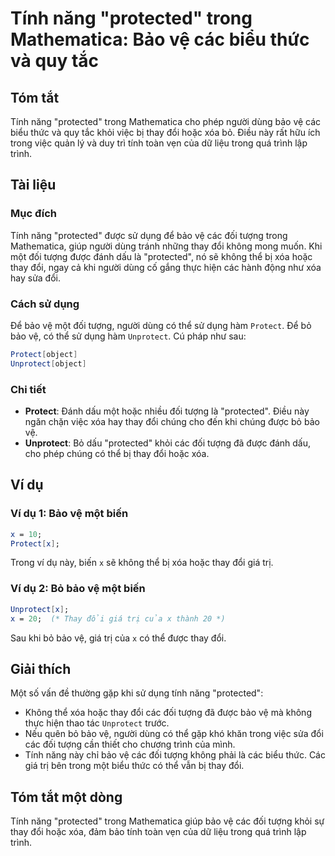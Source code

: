 <!--
Meta Description: # Tính năng "protected" trong Mathematica: Bảo vệ các biểu thức và quy tắc ## Tóm tắt Tính năng "protected" trong Mathematica cho phép người dùng bảo ...
Meta Keywords: bảo, đổi, các, thay, trong
-->

# Tính năng "protected" trong Mathematica: Bảo vệ các biểu thức và quy tắc

## Tóm tắt
Tính năng "protected" trong Mathematica cho phép người dùng bảo vệ các biểu thức và quy tắc khỏi việc bị thay đổi hoặc xóa bỏ. Điều này rất hữu ích trong việc quản lý và duy trì tính toàn vẹn của dữ liệu trong quá trình lập trình.

## Tài liệu
### Mục đích
Tính năng "protected" được sử dụng để bảo vệ các đối tượng trong Mathematica, giúp người dùng tránh những thay đổi không mong muốn. Khi một đối tượng được đánh dấu là "protected", nó sẽ không thể bị xóa hoặc thay đổi, ngay cả khi người dùng cố gắng thực hiện các hành động như xóa hay sửa đổi.

### Cách sử dụng
Để bảo vệ một đối tượng, người dùng có thể sử dụng hàm `Protect`. Để bỏ bảo vệ, có thể sử dụng hàm `Unprotect`. Cú pháp như sau:

```mathematica
Protect[object]
Unprotect[object]
```

### Chi tiết
- **Protect**: Đánh dấu một hoặc nhiều đối tượng là "protected". Điều này ngăn chặn việc xóa hay thay đổi chúng cho đến khi chúng được bỏ bảo vệ.
- **Unprotect**: Bỏ dấu "protected" khỏi các đối tượng đã được đánh dấu, cho phép chúng có thể bị thay đổi hoặc xóa.

## Ví dụ
### Ví dụ 1: Bảo vệ một biến
```mathematica
x = 10;
Protect[x];
```
Trong ví dụ này, biến `x` sẽ không thể bị xóa hoặc thay đổi giá trị.

### Ví dụ 2: Bỏ bảo vệ một biến
```mathematica
Unprotect[x];
x = 20;  (* Thay đổi giá trị của x thành 20 *)
```
Sau khi bỏ bảo vệ, giá trị của `x` có thể được thay đổi.

## Giải thích
Một số vấn đề thường gặp khi sử dụng tính năng "protected":
- Không thể xóa hoặc thay đổi các đối tượng đã được bảo vệ mà không thực hiện thao tác `Unprotect` trước.
- Nếu quên bỏ bảo vệ, người dùng có thể gặp khó khăn trong việc sửa đổi các đối tượng cần thiết cho chương trình của mình.
- Tính năng này chỉ bảo vệ các đối tượng không phải là các biểu thức. Các giá trị bên trong một biểu thức có thể vẫn bị thay đổi.

## Tóm tắt một dòng
Tính năng "protected" trong Mathematica giúp bảo vệ các đối tượng khỏi sự thay đổi hoặc xóa, đảm bảo tính toàn vẹn của dữ liệu trong quá trình lập trình.